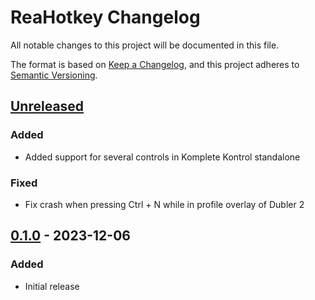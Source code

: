 # ReaHotkey Changelog

All notable changes to this project will be documented in this file.

The format is based on [Keep a Changelog](https://keepachangelog.com/en/1.1.0/),
and this project adheres to [Semantic Versioning](https://semver.org/spec/v2.0.0.html).

## [Unreleased]

### Added

- Added support for several controls in Komplete Kontrol standalone

### Fixed

- Fix crash when pressing Ctrl + N while in profile overlay of Dubler 2

## [0.1.0] - 2023-12-06

### Added

- Initial release

[Unreleased]: https://github.com/MatejGolian/ReaHotkey/compare/0.1.0...HEAD
[0.1.0]: https://github.com/MatejGolian/ReaHotkey/releases/tag/0.1.0
